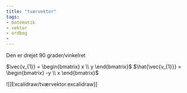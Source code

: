 ```yaml
---
title: "tværvektor"
tags: 
- matematik
- vektor
- ordbog
- 
---
```

Den er drejet 90 grader/vinkelret

$\vec{v_{1}} = \begin{bmatrix} x \\ y \end{bmatrix}$
$\hat{\vec{v_{1}}} = \begin{bmatrix} -y \\ x \end{bmatrix}$



![[Excalidraw/tværvektor.excalidraw]]